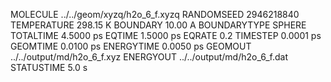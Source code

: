 MOLECULE     ../../geom/xyzq/h2o_6_f.xyzq
RANDOMSEED                   2946218840
TEMPERATURE                    298.15 K
BOUNDARY                        10.00 A
BOUNDARYTYPE                     SPHERE
TOTALTIME                     4.5000 ps
EQTIME						  1.5000 ps
EQRATE								0.2
TIMESTEP                      0.0001 ps
GEOMTIME                      0.0100 ps
ENERGYTIME                    0.0050 ps
GEOMOUT         ../../output/md/h2o_6_f.xyz
ENERGYOUT       ../../output/md/h2o_6_f.dat
STATUSTIME                        5.0 s
